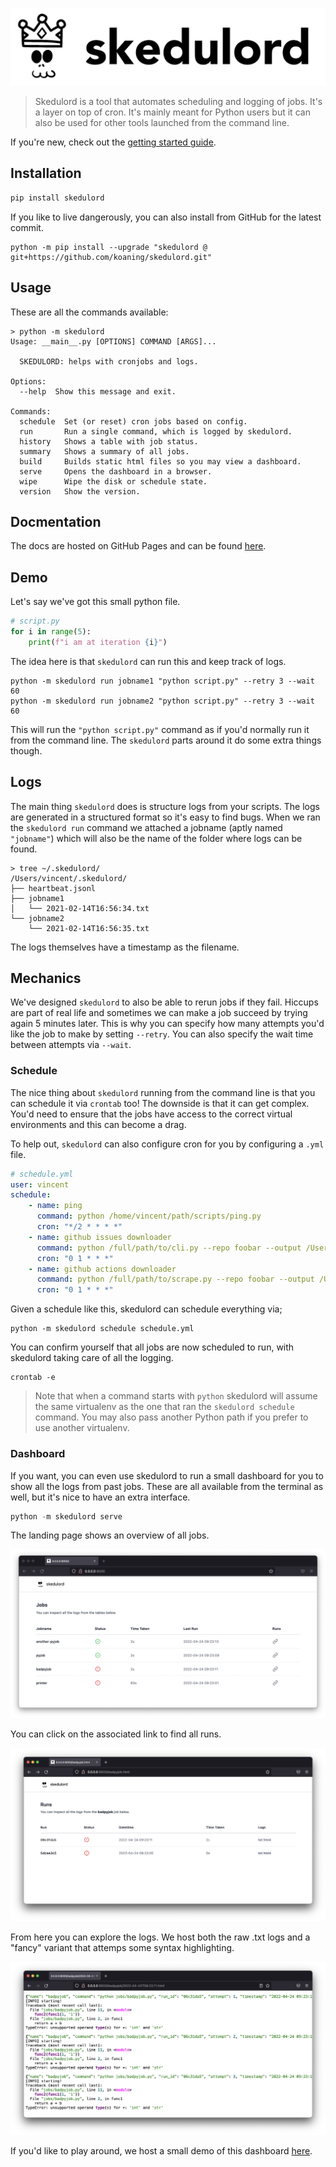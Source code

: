 ![](docs/full-logo.png)

> Skedulord is a tool that automates scheduling and logging of jobs. It's a 
layer on top of cron. It's mainly meant for Python users but it can also be
used for other tools launched from the command line. 

If you're new, check out the [getting started guide](https://koaning.github.io/skedulord/getting-started.html). 

## Installation 

```python
pip install skedulord
```

If you like to live dangerously, you can also install from GitHub for the latest commit. 

```
python -m pip install --upgrade "skedulord @ git+https://github.com/koaning/skedulord.git"
```

## Usage 

These are all the commands available: 

```
> python -m skedulord
Usage: __main__.py [OPTIONS] COMMAND [ARGS]...

  SKEDULORD: helps with cronjobs and logs.

Options:
  --help  Show this message and exit.

Commands:
  schedule  Set (or reset) cron jobs based on config.
  run       Run a single command, which is logged by skedulord.
  history   Shows a table with job status.
  summary   Shows a summary of all jobs.
  build     Builds static html files so you may view a dashboard.
  serve     Opens the dashboard in a browser.
  wipe      Wipe the disk or schedule state.
  version   Show the version.
```

## Docmentation

The docs are hosted on GitHub Pages and can be found [here](koaning.github.io/skedulord/).

## Demo

Let's say we've got this small python file. 

```python
# script.py
for i in range(5):
    print(f"i am at iteration {i}")
```

The idea here is that `skedulord` can run this and keep track of logs.

```text
python -m skedulord run jobname1 "python script.py" --retry 3 --wait 60
python -m skedulord run jobname2 "python script.py" --retry 3 --wait 60
```

This will run the `"python script.py"` command as if you'd normally run it
from the command line. The `skedulord` parts around it do some extra things though.

## Logs 

The main thing `skedulord` does is structure logs from your scripts. The logs
are generated in a structured format so it's easy to find bugs. When we ran 
the `skedulord run` command we attached a jobname (aptly named `"jobname"`) which
will also be the name of the folder where logs can be found.

```text
> tree ~/.skedulord/
/Users/vincent/.skedulord/
├── heartbeat.jsonl
├── jobname1
│   └── 2021-02-14T16:56:34.txt
└── jobname2
    └── 2021-02-14T16:56:35.txt

```

The logs themselves have a timestamp as the filename. 

## Mechanics 

We've designed `skedulord` to also be able to rerun jobs if they fail. Hiccups are
part of real life and sometimes we can make a job succeed by trying again 5 minutes
later. This is why you can specify how many attempts you'd like the job to make by 
setting `--retry`. You can also specify the wait time between attempts via `--wait`. 

### Schedule 

The nice thing about `skedulord` running from the command line is that you can schedule
it via `crontab` too! The downside is that it can get complex. You'd need to ensure that
the jobs have access to the correct virtual environments and this can become a drag. 

To help out, `skedulord` can also configure cron for you by configuring a `.yml` file.

```yaml
# schedule.yml
user: vincent
schedule:
    - name: ping
      command: python /home/vincent/path/scripts/ping.py
      cron: "*/2 * * * *"
    - name: github issues downloader
      command: python /full/path/to/cli.py --repo foobar --output /Users/vincent/data
      cron: "0 1 * * *"
    - name: github actions downloader
      command: python /full/path/to/scrape.py --repo foobar --output /Users/vincent/data
      cron: "0 1 * * *"
```

Given a schedule like this, skedulord can schedule everything via; 

```text
python -m skedulord schedule schedule.yml
```

You can confirm yourself that all jobs are now scheduled to run, with skedulord
taking care of all the logging. 

```text
crontab -e
```

> Note that when a command starts with `python` skedulord will assume the same virtualenv
as the one that ran the `skedulord schedule` command. You may also pass another Python path
if you prefer to use another virtualenv.

### Dashboard 

If you want, you can even use skedulord to run a small dashboard for you to show
all the logs from past jobs. These are all available from the terminal as well, 
but it's nice to have an extra interface.

```python
python -m skedulord serve
```

The landing page shows an overview of all jobs. 

![](docs/dashboard1.png)

You can click on the associated link to find all runs.

![](docs/dashboard2.png)

From here you can explore the logs. We host both the raw .txt logs
and a "fancy" variant that attemps some syntax highlighting.

![](docs/dashboard3.png)

If you'd like to play around, we host a small demo of this dashboard [here](https://koaning.github.io/skedulord-demo/).
